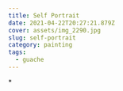 ```yaml
---
title: Self Portrait
date: 2021-04-22T20:27:21.879Z
cover: assets/img_2290.jpg
slug: self-portrait
category: painting
tags:
  - guache
---
```

\*